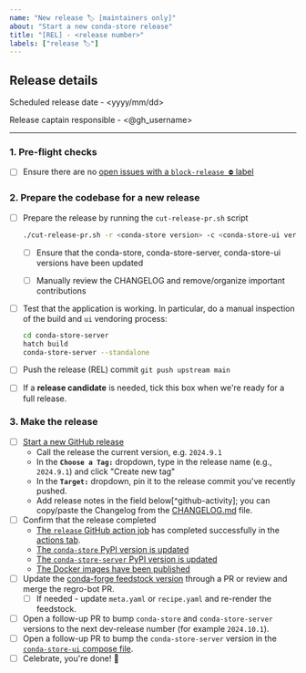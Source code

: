 ```yaml
---
name: "New release 🏷 [maintainers only]"
about: "Start a new conda-store release"
title: "[REL] - <release number>"
labels: ["release 🏷"]
---
```


<!-- These steps should be taken to create a new release!
**Double-check for quality control** -->

## Release details

Scheduled release date - <yyyy/mm/dd>

Release captain responsible - <@gh_username>

---

### 1. Pre-flight checks

- [ ] Ensure there are no [open issues with a `block-release ⛔️` label](https://github.com/conda-incubator/conda-store/issues?q=is%3Aopen+label%3A%22block-release+%E2%9B%94%EF%B8%8F%22+sort%3Aupdated-desc)

### 2. Prepare the codebase for a new release

- [ ] Prepare the release by running the `cut-release-pr.sh` script

  ```bash
  ./cut-release-pr.sh -r <conda-store version> -c <conda-store-ui version>
  ```

  - [ ] Ensure that the conda-store, conda-store-server, conda-store-ui versions have been updated

  - [ ] Manually review the CHANGELOG and remove/organize important contributions

- [ ] Test that the application is working. In particular, do a manual inspection of the build and `ui` vendoring process:

    ```bash
    cd conda-store-server
    hatch build
    conda-store-server --standalone
    ```

- [ ] Push the release (REL) commit ``git push upstream main``
- [ ] If a **release candidate** is needed, tick this box when we're ready for a full release.

### 3. Make the release

- [ ] [Start a new GitHub release](https://github.com/conda-incubator/conda-store/releases/new)
  - Call the release the current version, e.g. `2024.9.1`
  - In the **`Choose a Tag:`** dropdown, type in the release name (e.g., `2024.9.1`) and click "Create new tag"
  - In the **`Target:`** dropdown, pin it to the release commit you've recently pushed.
  - Add release notes in the field below[^github-activity]; you can copy/paste the Changelog from the [CHANGELOG.md](./CHANGELOG.md) file.
- [ ] Confirm that the release completed
  - [The `release` GitHub action job](https://github.com/conda-incubator/conda-store/blob/main/.github/workflows/release.yaml) has completed successfully in the [actions tab](https://github.com/pydata/pydata-sphinx-theme/actions).
  - [The `conda-store` PyPI version is updated](https://pypi.org/project/conda-store/)
  - [The `conda-store-server` PyPI version is updated](https://pypi.org/project/conda-store-server/)
  - [The Docker images have been published](https://github.com/conda-incubator/conda-store/blob/main/.github/workflows/build_docker_image.yaml)
- [ ] Update the [conda-forge feedstock version](https://github.com/conda-forge/conda-store-feedstock) through a PR or review and merge the regro-bot PR.
  - [ ] If needed - update `meta.yaml` or `recipe.yaml` and re-render the feedstock.
- [ ] Open a follow-up PR to bump `conda-store` and `conda-store-server` versions to the next dev-release number (for example `2024.10.1`).
- [ ] Open a follow-up PR to bump the `conda-store-server` version in the [`conda-store-ui` compose file](https://github.com/conda-incubator/conda-store-ui/blob/main/docker-compose.yml).
- [ ] Celebrate, you're done! 🎉
